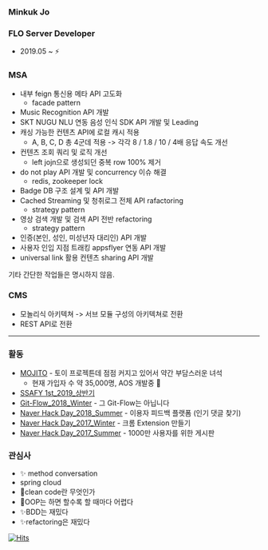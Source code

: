 ### Minkuk Jo

### FLO Server Developer
* 2019.05 ~ ⚡

### MSA
- 내부 feign 통신용 메타 API 고도화
   - facade pattern
- Music Recognition API 개발
- SKT NUGU NLU 연동 음성 인식 SDK API 개발 및 Leading
- 캐싱 가능한 컨텐츠 API에 로컬 캐시 적용
   - A, B, C, D 총 4군데 적용 -> 각각 8 / 1.8 / 10 / 4배 응답 속도 개선
- 컨텐츠 조회 쿼리 및 로직 개선
   - left jojn으로 생성되던 중복 row 100% 제거
- do not play API 개발 및 concurrency 이슈 해결
   - redis, zookeeper lock
- Badge DB 구조 설계 및 API 개발
- Cached Streaming 및 청취로그 전체 API rafactoring
   - strategy pattern
- 영상 검색 개발 및 검색 API 전반 refactoring
   - strategy pattern
- 인증(본인, 성인, 미성년자 대리인) API 개발
- 사용자 인입 지점 트래킹 appsflyer 연동 API 개발
- universal link 활용 컨텐츠 sharing API 개발

기타 간단한 작업들은 명시하지 않음.

### CMS
- 모놀리식 아키텍쳐 -> 서브 모듈 구성의 아키텍쳐로 전환
- REST API로 전환

---

### 활동
* [MOJITO](https://apps.apple.com/kr/app/%EB%AA%A8%EC%A7%80%EB%98%90-%EB%8D%B0%EC%9D%BC%EB%A6%AC-%EC%9D%B4%EB%AA%A8%EC%A7%80-%EB%8B%A4%EC%9D%B4%EC%96%B4%EB%A6%AC/id1508866668) - 토이 프로젝튼데 점점 커지고 있어서 약간 부담스러운 녀석
    * 현재 가입자 수 약 35,000명, AOS 개발중 🌱
* [SSAFY 1st_2019_상반기](https://www.ssafy.com/ksp/jsp/swp/swpMain.jsp)
* [Git-Flow_2018_Winter](https://github.com/springframework-storage/Public-GitFlow) - 그 Git-Flow는 아닙니다
* [Naver Hack Day_2018_Summer](https://github.com/springframework-storage/HotComments) - 이용자 피드백 플랫폼 (인기 댓글 찾기)
* [Naver Hack Day_2017_Winter](https://github.com/springframework-storage) - 크롬 Extension 만들기
* [Naver Hack Day_2017_Summer](https://github.com/springframework-storage) - 1000만 사용자를 위한 게시판

### 관심사
* ✨  method conversation
* spring cloud
* 🤔clean code란 무엇인가
* 💬OOP는 하면 할수록 할 때마다 어렵다
* ✨BDD는 재밌다
* ✨refactoring은 재밌다

[![Hits](https://hits.seeyoufarm.com/api/count/incr/badge.svg?url=https%3A%2F%2Fgithub.com%2FMinGOODdev&count_bg=%2379C83D&title_bg=%23555555&icon=&icon_color=%23E7E7E7&title=hits&edge_flat=false)](https://hits.seeyoufarm.com)

<!--
**MinGOODdev/MinGOODdev** is a ✨ _special_ ✨ repository because its `README.md` (this file) appears on your GitHub profile.

Here are some ideas to get you started:

- 🔭 I’m currently working on ...
- 🌱 I’m currently learning ...
- 👯 I’m looking to collaborate on ...
- 🤔 I’m looking for help with ...
- 💬 Ask me about ...
- 📫 How to reach me: ...
- 😄 Pronouns: ...
- ⚡ Fun fact: ...
-->

